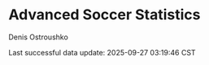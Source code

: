 # Advanced Soccer Statistics
Denis Ostroushko

<!-- gfm -->

Last successful data update: 2025-09-27 03:19:46 CST
